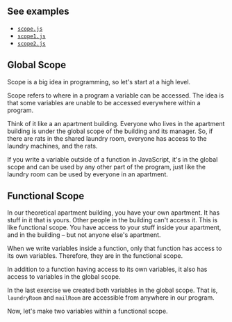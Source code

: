 ## See examples

- [`scope.js`](examples/scope.js)
- [`scope1.js`](examples/scope1.js)
- [`scope2.js`](examples/scope2.js)
## Global Scope

Scope is a big idea in programming, so let's start at a high level.

Scope refers to where in a program a variable can be accessed. The idea is that some variables are unable to be accessed everywhere within a program.

Think of it like a an apartment building. Everyone who lives in the apartment building is under the global scope of the building and its manager. So, if there are rats in the shared laundry room, everyone has access to the laundry machines, and the rats.

If you write a variable outside of a function in JavaScript, it's in the global scope and can be used by any other part of the program, just like the laundry room can be used by everyone in an apartment.


## Functional Scope
In our theoretical apartment building, you have your own apartment. It has stuff in it that is yours. Other people in the building can't access it. This is like functional scope. You have access to your stuff inside your apartment, and in the building – but not anyone else's apartment.

When we write variables inside a function, only that function has access to its own variables. Therefore, they are in the functional scope.

In addition to a function having access to its own variables, it also has access to variables in the global scope.

In the last exercise we created both variables in the global scope. That is, `laundryRoom` and `mailRoom` are accessible from anywhere in our program.

Now, let's make two variables within a functional scope.
